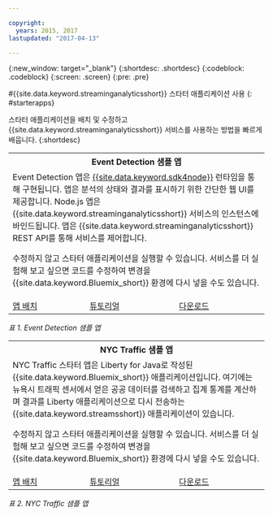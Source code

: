 ```yaml
---

copyright:
  years: 2015, 2017
lastupdated: "2017-04-13"

---
```


<!-- Attribute definitions -->
{:new_window: target="_blank"}
{:shortdesc: .shortdesc}
{:codeblock: .codeblock}
{:screen: .screen}
{:pre: .pre}

#{{site.data.keyword.streaminganalyticsshort}} 스타터 애플리케이션 사용
{: #starterapps}

스타터 애플리케이션을 배치 및 수정하고 {{site.data.keyword.streaminganalyticsshort}} 서비스를 사용하는 방법을 빠르게 배웁니다.
{:shortdesc}

<table summary="이 표의 첫 번째 행에는 Event Detection 샘플 애플리케이션에 대한 설명이 있습니다. 표의 두 번째 행에는 다음 내용이 있습니다.
1. 첫 번째 행에는 Event Detection 스타터 애플리케이션 배치 방법에 대한 지시사항 링크가 있습니다. 2. 두 번째 행에는 Event Detection 스타터 애플리케이션 사용 방법에 대한 튜토리얼 링크가 있습니다.">
  <tr>
    <th colspan="3">Event Detection 샘플 앱<br></th>
  </tr>
  <tr>
    <td colspan="3">Event Detection 앱은 <a href="https://console.ng.bluemix.net/catalog/starters/sdk-for-nodejs/?cm_mmc=dw-_-bluemix-_-ba-bluemix-detect-complex-events-from-data-stream-trs-_-article">{{site.data.keyword.sdk4node}}</a> 런타임을 통해 구현됩니다. 앱은 분석의 상태와 결과를 표시하기 위한 간단한 웹 UI를 제공합니다. Node.js 앱은 {{site.data.keyword.streaminganalyticsshort}} 서비스의 인스턴스에 바인드됩니다. 앱은 {{site.data.keyword.streaminganalyticsshort}} REST API를 통해 서비스를 제어합니다.
<p>수정하지 않고 스타터 애플리케이션을 실행할 수 있습니다. 서비스를 더 실험해 보고 싶으면 코드를 수정하여 변경을 {{site.data.keyword.Bluemix_short}} 환경에 다시 넣을 수도 있습니다. </p>
</td>
  </tr>
  <tr>
    <td><a href="/docs/services/StreamingAnalytics/t_starter_app_deploy.html" target="_blank">앱 배치</a><br></td>
    <td><a href="http://www.ibm.com/developerworks/library/ba-bluemix-detect-complex-events-from-data-stream-trs/index.html" target="_blank">튜토리얼</a></td>
    <td><a href="https://hub.jazz.net/git/streamscloud/EventDetection/" target="_blank">다운로드</a></td>
  </tr>
</table>

*표 1. Event Detection 샘플 앱*

<table summary="이 표의 첫 번째 행에는 뉴욕 트래픽 샘플 애플리케이션에 대한 설명이 있습니다. 표의 두 번째 행에는 다음 내용이 있습니다.
1. 첫 번째 행에는 뉴욕 트래픽 샘플 애플리케이션 배치 방법에 대한 지시사항 링크가 있습니다. 2. 두 번째 행에는 뉴욕 트래픽 샘플 애플리케이션 사용 방법에 대한 튜토리얼 링크가 있습니다.">
  <tr>
    <th colspan="3">NYC Traffic 샘플 앱<br></th>
  </tr>
  <tr>
    <td colspan="3">NYC Traffic 스타터 앱은 Liberty for Java로 작성된 {{site.data.keyword.Bluemix_short}} 애플리케이션입니다. 여기에는 뉴욕시 트래픽 센서에서 얻은 공공 데이터를 검색하고 집계 통계를 계산하며 결과를 Liberty 애플리케이션으로 다시 전송하는 {{site.data.keyword.streamsshort}} 애플리케이션이 있습니다.
<p>수정하지 않고 스타터 애플리케이션을 실행할 수 있습니다. 서비스를 더 실험해 보고 싶으면 코드를 수정하여 변경을 {{site.data.keyword.Bluemix_short}} 환경에 다시 넣을 수도 있습니다. </p>
</td>
  </tr>
  <tr>
    <td><a href="/docs/services/StreamingAnalytics/t_starter_app_deploy.html" target="_blank">앱 배치</a><br></td>
    <td><a href="https://developer.ibm.com/streamsdev/docs/bluemix-streaming-analytics-starter-application/" target="_blank">튜토리얼</a></td>
    <td><a href="https://hub.jazz.net/git/streamscloud/NYCTraffic/" target="_blank">다운로드</a></td>
  </tr>
</table>

*표 2. NYC Traffic 샘플 앱*
